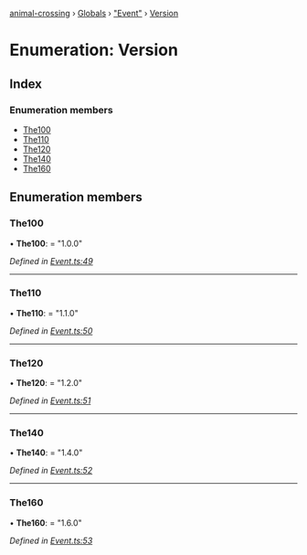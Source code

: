 [animal-crossing](../README.md) › [Globals](../globals.md) › ["Event"](../modules/_event_.md) › [Version](_event_.version.md)

# Enumeration: Version

## Index

### Enumeration members

* [The100](_event_.version.md#the100)
* [The110](_event_.version.md#the110)
* [The120](_event_.version.md#the120)
* [The140](_event_.version.md#the140)
* [The160](_event_.version.md#the160)

## Enumeration members

###  The100

• **The100**: = "1.0.0"

*Defined in [Event.ts:49](https://github.com/Norviah/animal-crossing/blob/26c21f5/module/types/Event.ts#L49)*

___

###  The110

• **The110**: = "1.1.0"

*Defined in [Event.ts:50](https://github.com/Norviah/animal-crossing/blob/26c21f5/module/types/Event.ts#L50)*

___

###  The120

• **The120**: = "1.2.0"

*Defined in [Event.ts:51](https://github.com/Norviah/animal-crossing/blob/26c21f5/module/types/Event.ts#L51)*

___

###  The140

• **The140**: = "1.4.0"

*Defined in [Event.ts:52](https://github.com/Norviah/animal-crossing/blob/26c21f5/module/types/Event.ts#L52)*

___

###  The160

• **The160**: = "1.6.0"

*Defined in [Event.ts:53](https://github.com/Norviah/animal-crossing/blob/26c21f5/module/types/Event.ts#L53)*
